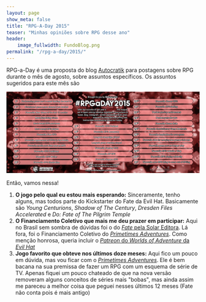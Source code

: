 ```yaml
---
layout: page
show_meta: false
title: "RPG-A-Day 2015"
teaser: "Minhas opiniões sobre RPG desse ano"
header:
    image_fullwidth: FundoBlog.png
permalink: "/rpg-a-day/2015/"
---
```


RPG-a-Day é uma proposta do blog [Autocratik][1]  para postagens sobre RPG durante o mês de agosto, sobre assuntos específicos. Os assuntos sugeridos para este mês são

[![As 31 perguntas do RPG-A-Day 2015](/images/rpg-a-day-2015.jpg)](/images/rpg-a-day-2015.jpg)

Então, vamos nessa!

1. **O jogo pelo qual eu estou mais esperando:** Sinceramente, tenho alguns, mas todos parte do Kickstarter do Fate da Evil Hat. Basicamente são _Young Centurions_, _Shadow of The Century_, _Dresden Files Accelerated_ e _Do: Fate of The Pilgrim Temple_
1. **O Financiamento Coletivo que mais me deu prazer em participar:** Aqui no Brasil sem sombra de dúvidas foi o do [_Fate_ pela Solar Editora][2]. Lá fora, foi o Financiamento Coletivo do [_Primetimes Adventures_][3]. Como menção honrosa, queria incluir o [_Patreon_ do _Worlds of Adventure_ da _Evil Hat_][4]
1. **Jogo favorito que obteve nos últimos doze meses:** Aqui fico um pouco em dúvida, mas vou ficar com o [_Primetimes Adventures_][3]. Ele é bem bacana na sua premissa de fazer um RPG com um esquema de série de TV. Apenas fiquei um pouco chateado de que na nova versão removeram alguns conceitos de séries mais "bobas", mas ainda assim me pareceu a melhor coisa que peguei nesses últimos 12 meses (Fate não conta pois é mais antigo)

[1]: http://autocratik.blogspot.co.uk/2015/07/standby-for-rejection.html
[2]: http://www.catarse.me/fate
[3]: https://www.kickstarter.com/projects/1801630747/primetime-adventures
[4]: https://www.patreon.com/evilhat
